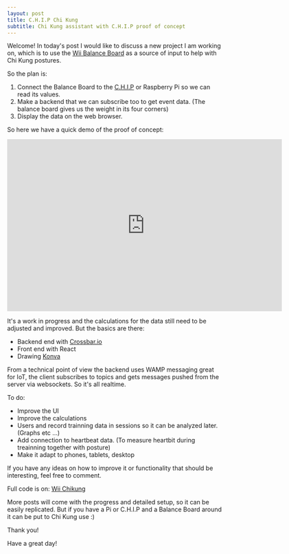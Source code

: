 ```yaml
---
layout: post
title: C.H.I.P Chi Kung 
subtitle: Chi Kung assistant with C.H.I.P proof of concept
---
```

Welcome!
In today's post I would like to discuss a new project I am working on, which is to use the [Wii Balance Board](https://en.wikipedia.org/wiki/Wii_Balance_Board) as a source of input to help with Chi Kung postures.

So the plan is:  
1) Connect the Balance Board to the [C.H.I.P](https://www.getchip.com) or Raspberry Pi so we can read its values.
2) Make a backend that we can subscribe too to get event data. (The balance board gives us the weight in its four corners)
3) Display the data on the web browser.

So here we have a quick demo of the proof of concept:

<iframe src="https://player.vimeo.com/video/179723181" width="640" height="400" frameborder="0" webkitallowfullscreen mozallowfullscreen allowfullscreen></iframe>

It's a work in progress and the calculations for the data still need to be adjusted and improved. 
But the basics are there:  
  
- Backend end with [Crossbar.io](https://crossbar.io)
- Front end with React
- Drawing [Konva](http://konvajs.github.io/)

From a technical point of view the backend uses WAMP messaging great for IoT, the client subscribes to topics and gets messages pushed from the server via websockets. So it's all realtime.

To do:  
  
- Improve the UI
- Improve the calculations
- Users and record trainning data in sessions so it can be analyzed later. (Graphs etc ...)
- Add connection to heartbeat data. (To measure heartbit during treainning together with posture)
- Make it adapt to phones, tablets, desktop

If you have any ideas on how to improve it or functionality that should be interesting, feel free to comment.

Full code is on: [Wii Chikung](https://github.com/tierralibre/wii-chikung)

More posts will come with the progress and detailed setup, so it can be easily replicated. But if you have a Pi or C.H.I.P and a Balance Board around it can be put to Chi Kung use :)

Thank you!

Have a great day!
